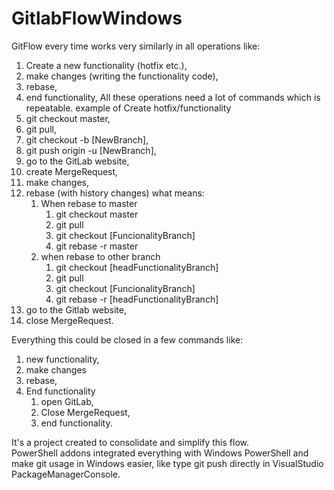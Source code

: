 # GitlabFlowWindows
GitFlow every time works very similarly in all operations like:
  1. Create a new functionality (hotfix etc.),
  2. make changes (writing the functionality code),
  3. rebase,
  4. end functionality,
  All these operations need a lot of commands which is repeatable.
  example of Create hotfix/functionality
  1. git checkout master,
  2. git pull,
  3. git checkout -b [NewBranch],
  4. git push origin -u [NewBranch],
  5. go to the GitLab website,
  6. create MergeRequest,
  7. make changes,
  8. rebase (with history changes) what means:
      1. When rebase to master
          1.	git checkout master
          2.	git pull
          3.	git checkout [FuncionalityBranch]
          4.	git rebase -r master
      2. when rebase to other branch
          1.	git checkout [headFunctionalityBranch]
          2.	git pull
          3.	git checkout [FuncionalityBranch]
          4.	git rebase -r [headFunctionalityBranch]
  9. go to the Gitlab website,
  10. close MergeRequest.

Everything this could be closed in a few commands like:
1. new functionality,
2. make changes
3. rebase,
4. End functionality
    1. open GitLab,
    2. Close MergeRequest,
    3. end functionality.

It's a project created to consolidate and simplify this flow.  
PowerShell addons integrated everything with Windows PowerShell and make git usage in Windows easier, like type git push directly in VisualStudio PackageManagerConsole.
